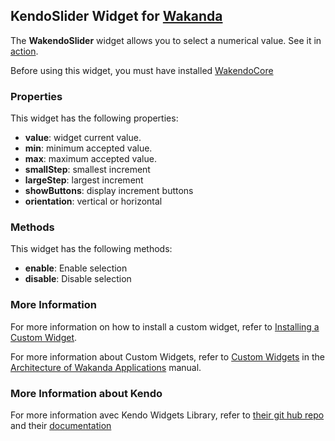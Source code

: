 ## KendoSlider Widget for [Wakanda](http://wakanda.org)The __WakendoSlider__ widget allows you to select a numerical value.See it in [action](http://demos.telerik.com/kendo-ui/web/slider/index.html).Before using this widget, you must have installed [WakendoCore](https://github.com/acoudeyras/WakendoCore)### PropertiesThis widget has the following properties:* __value__: widget current value.* __min__: minimum accepted value. * __max__: maximum accepted value.* __smallStep__: smallest increment* __largeStep__: largest increment* __showButtons__: display increment buttons* __orientation__: vertical or horizontal### MethodsThis widget has the following methods:* __enable__: Enable selection* __disable__: Disable selection### More InformationFor more information on how to install a custom widget, refer to [Installing a Custom Widget](http://doc.wakanda.org/WakandaStudio0/help/Title/en/page3869.html#1027761).For more information about Custom Widgets, refer to [Custom Widgets](http://doc.wakanda.org/Wakanda0.v5/help/Title/en/page3863.html "Custom Widgets") in the [Architecture of Wakanda Applications](http://doc.wakanda.org/Wakanda0.v5/help/Title/en/page3844.html "Architecture of Wakanda Applications") manual.### More Information about KendoFor more information avec Kendo Widgets Library, refer to [their git hub repo](https://github.com/telerik/kendo-ui-core) and their [documentation](http://docs.telerik.com/kendo-ui)